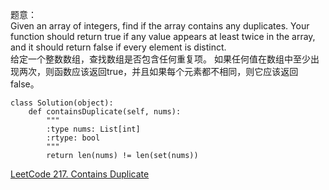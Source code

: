题意：  
Given an array of integers, find if the array contains any duplicates. Your function should return true if any value appears at least twice in the array, and it should return false if every element is distinct.  
给定一个整数数组，查找数组是否包含任何重复项。 如果任何值在数组中至少出现两次，则函数应该返回true，并且如果每个元素都不相同，则它应该返回false。  

```
class Solution(object):
    def containsDuplicate(self, nums):
        """
        :type nums: List[int]
        :rtype: bool
        """
        return len(nums) != len(set(nums))
```

[LeetCode 217. Contains Duplicate](https://leetcode.com/problems/contains-duplicate/description/)
